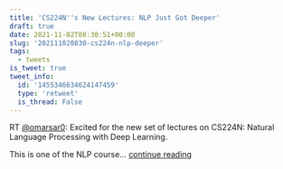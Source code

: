 ```yaml
---
title: 'CS224N''s New Lectures: NLP Just Got Deeper'
draft: true
date: 2021-11-02T08:30:51+00:00
slug: '202111020830-cs224n-nlp-deeper'
tags:
  - tweets
is_tweet: true
tweet_info:
  id: '1455346634624147459'
  type: 'retweet'
  is_thread: False
---
```




RT [@omarsar0](https://x.com/omarsar0): Excited for the new set of lectures on CS224N: Natural Language Processing with Deep Learning.

This is one of the NLP course… [continue reading](https://x.com/sytelus/status/1455346634624147459)
